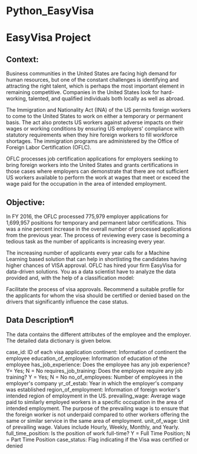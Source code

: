 # Python_EasyVisa
# EasyVisa Project
## Context:
Business communities in the United States are facing high demand for human resources, but one of the constant challenges is identifying and attracting the right talent, which is perhaps the most important element in remaining competitive. Companies in the United States look for hard-working, talented, and qualified individuals both locally as well as abroad.

The Immigration and Nationality Act (INA) of the US permits foreign workers to come to the United States to work on either a temporary or permanent basis. The act also protects US workers against adverse impacts on their wages or working conditions by ensuring US employers' compliance with statutory requirements when they hire foreign workers to fill workforce shortages. The immigration programs are administered by the Office of Foreign Labor Certification (OFLC).

OFLC processes job certification applications for employers seeking to bring foreign workers into the United States and grants certifications in those cases where employers can demonstrate that there are not sufficient US workers available to perform the work at wages that meet or exceed the wage paid for the occupation in the area of intended employment.

## Objective:
In FY 2016, the OFLC processed 775,979 employer applications for 1,699,957 positions for temporary and permanent labor certifications. This was a nine percent increase in the overall number of processed applications from the previous year. The process of reviewing every case is becoming a tedious task as the number of applicants is increasing every year.

The increasing number of applicants every year calls for a Machine Learning based solution that can help in shortlisting the candidates having higher chances of VISA approval. OFLC has hired your firm EasyVisa for data-driven solutions. You as a data scientist have to analyze the data provided and, with the help of a classification model:

Facilitate the process of visa approvals.
Recommend a suitable profile for the applicants for whom the visa should be certified or denied based on the drivers that significantly influence the case status.

## Data Description¶
The data contains the different attributes of the employee and the employer. The detailed data dictionary is given below.

case_id: ID of each visa application
continent: Information of continent the employee
education_of_employee: Information of education of the employee
has_job_experience: Does the employee has any job experience? Y= Yes; N = No
requires_job_training: Does the employee require any job training? Y = Yes; N = No
no_of_employees: Number of employees in the employer's company
yr_of_estab: Year in which the employer's company was established
region_of_employment: Information of foreign worker's intended region of employment in the US.
prevailing_wage: Average wage paid to similarly employed workers in a specific occupation in the area of intended employment. The purpose of the prevailing wage is to ensure that the foreign worker is not underpaid compared to other workers offering the same or similar service in the same area of employment.
unit_of_wage: Unit of prevailing wage. Values include Hourly, Weekly, Monthly, and Yearly.
full_time_position: Is the position of work full-time? Y = Full Time Position; N = Part Time Position
case_status: Flag indicating if the Visa was certified or denied
